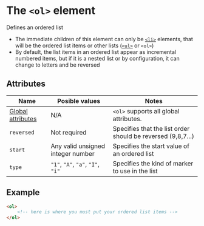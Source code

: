# The `<ol>` element
Defines an ordered list

- The immediate children of this element can only be [`<li>`](li.md) elements, that will be the ordered list items or other lists ([`<ul>`](ul.md) or `<ol>`)
- By default, the list items in an ordered list appear as incremental numbered items, but if it is a nested list or by configuration, it can change to letters and be reversed

## Attributes
| Name | Posible values | Notes |
|-|-|-|
| [Global attributes](../first-steps/global-attributes.md) | N/A | `<ol>` supports all global attributes. |
| `reversed` | Not required | Specifies that the list order should be reversed (9,8,7...) |
| `start` | Any valid unsigned integer number | Specifies the start value of an ordered list |
| `type` | `"1"`, `"A"`, `"a"`, `"I"`, `"i"` | Specifies the kind of marker to use in the list |

## Example
```html
<ol>
    <!-- here is where you must put your ordered list items -->
</ol>
```